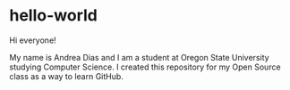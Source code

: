 # hello-world

Hi everyone!

My name is Andrea Dias and I am a student at Oregon State University studying Computer Science. I created this repository for my Open Source class as a way to learn GitHub.


